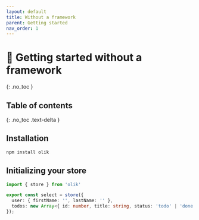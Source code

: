 ```yaml
---
layout: default
title: Without a framework
parent: Getting started
nav_order: 1
---
```


# 🐤 Getting started <b>without a framework</b>
{: .no_toc }

## Table of contents
{: .no_toc .text-delta }

## Installation
```bash
npm install olik
```

## Initializing your store
```ts
import { store } from 'olik'

export const select = store({
  user: { firstName: '', lastName: '' },
  todos: new Array<{ id: number, title: string, status: 'todo' | 'done' }>(),
});
```
